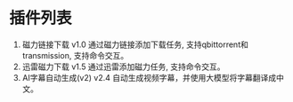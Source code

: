 # 插件列表
1. 磁力链接下载 v1.0   通过磁力链接添加下载任务, 支持qbittorrent和transmission, 支持命令交互。
2. 迅雷磁力下载 v1.5   通过迅雷添加磁力任务, 支持命令交互。
3. AI字幕自动生成(v2) v2.4   自动生成视频字幕，并使用大模型将字幕翻译成中文。
